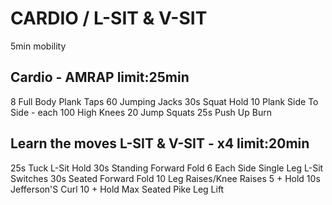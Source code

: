 # CARDIO / L-SIT & V-SIT

5min mobility

## Cardio - AMRAP limit:25min

8     Full Body Plank Taps
60    Jumping Jacks
30s   Squat Hold
10    Plank Side To Side - each
100   High Knees
20    Jump Squats
25s   Push Up Burn

## Learn the moves L-SIT & V-SIT - x4 limit:20min

25s   Tuck L-Sit Hold
30s   Standing Forward Fold
6     Each Side  Single Leg L-Sit Switches
30s   Seated Forward Fold
10    Leg Raises/Knee Raises
5     + Hold 10s Jefferson'S Curl
10    + Hold Max  Seated Pike Leg Lift
